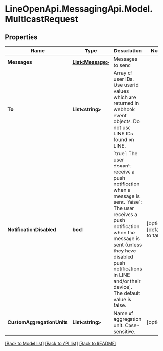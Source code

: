 # LineOpenApi.MessagingApi.Model.MulticastRequest

## Properties

Name | Type | Description | Notes
------------ | ------------- | ------------- | -------------
**Messages** | [**List&lt;Message&gt;**](Message.md) | Messages to send | 
**To** | **List&lt;string&gt;** | Array of user IDs. Use userId values which are returned in webhook event objects. Do not use LINE IDs found on LINE. | 
**NotificationDisabled** | **bool** | &#x60;true&#x60;: The user doesn’t receive a push notification when a message is sent. &#x60;false&#x60;: The user receives a push notification when the message is sent (unless they have disabled push notifications in LINE and/or their device). The default value is false.  | [optional] [default to false]
**CustomAggregationUnits** | **List&lt;string&gt;** | Name of aggregation unit. Case-sensitive. | [optional] 

[[Back to Model list]](../README.md#documentation-for-models) [[Back to API list]](../README.md#documentation-for-api-endpoints) [[Back to README]](../README.md)

